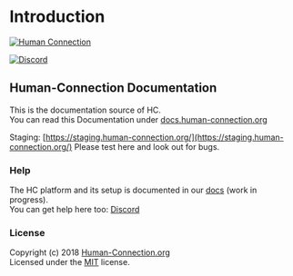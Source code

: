 # Introduction

[![Human Connection](https://human-connection.org/wp-content/uploads/2017/11/human-connection-logo.svg)](https://human-connection.org)

[![Discord](https://img.shields.io/discord/443107904757694465.svg)](https://discord.gg/NgVpvx9)

## Human-Connection Documentation

This is the documentation source of HC.  
You can read this Documentation under [docs.human-connection.org](https://docs.human-connection.org)

Staging: [https://staging.human-connection.org/](https://staging.human-connection.org/) Please test here and look out for bugs.

### Help

The HC platform and its setup is documented in our [docs](https://docs.human-connection.org/) \(work in progress\).  
You can get help here too: [Discord](https://discord.gg/6ub73U3)

### License

Copyright \(c\) 2018 [Human-Connection.org](https://human-connection.org)  
Licensed under the [MIT](https://github.com/Human-Connection/WebApp/blob/develop/LICENSE.md) license.

